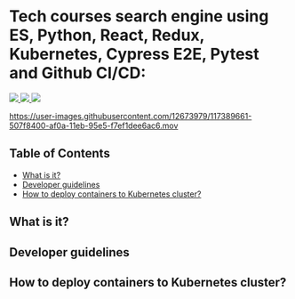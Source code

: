 # Tech courses search engine using ES, Python, React, Redux, Kubernetes, Cypress E2E, Pytest and Github CI/CD:

<p>
  <a href="https://github.com/dineshsonachalam/tech-courses-search-engine/actions" alt="CI/CD status">
      <img src="https://github.com/dineshsonachalam/tech-courses-search-engine/actions/workflows/k8-deploy.yml/badge.svg" />
  </a>
  <a href="https://www.python.org/downloads/release/python-390/" alt="Python 3.9">
      <img src="https://img.shields.io/badge/python-3.9-blue.svg" />
  </a>
  <a href="https://hub.docker.com/repository/docker/dineshsonachalam/tech-courses-search-engine-backend" alt="Docker pulls">
      <img src="https://img.shields.io/docker/pulls/dineshsonachalam/tech-courses-search-engine-backend.svg" />
  </a>
</p>
 

https://user-images.githubusercontent.com/12673979/117389661-507f8400-af0a-11eb-95e5-f7ef1dee6ac6.mov

## Table of Contents
- [What is it?](#what-is-it)
- [Developer guidelines](#development-guidelines)
- [How to deploy containers to Kubernetes cluster?](#how-to-use-it)

## What is it?

## Developer guidelines

## How to deploy containers to Kubernetes cluster?

